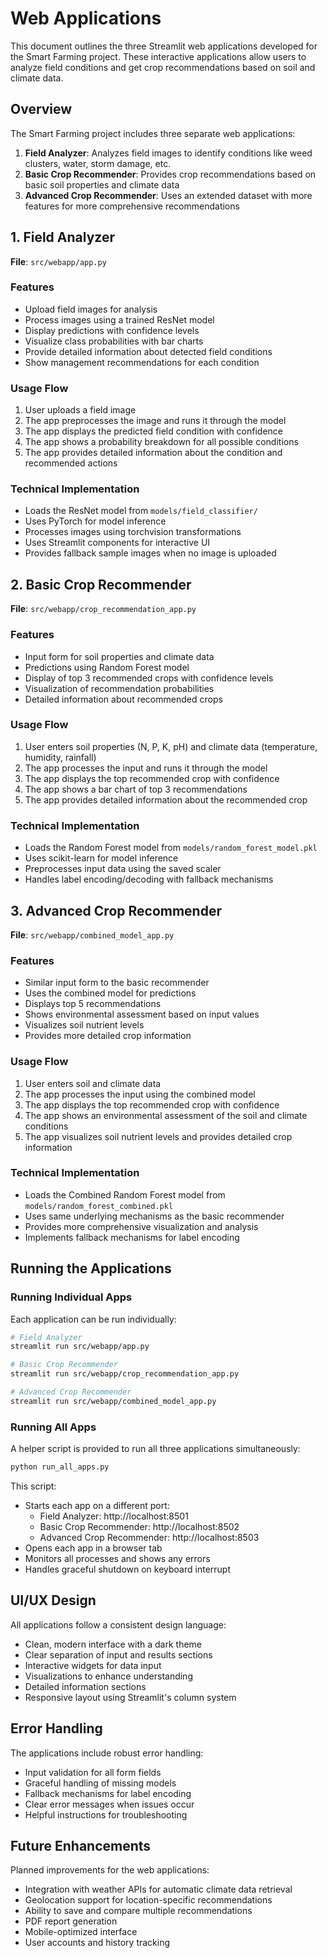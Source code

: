 # Web Applications

This document outlines the three Streamlit web applications developed for the Smart Farming project. These interactive applications allow users to analyze field conditions and get crop recommendations based on soil and climate data.

## Overview

The Smart Farming project includes three separate web applications:

1. **Field Analyzer**: Analyzes field images to identify conditions like weed clusters, water, storm damage, etc.
2. **Basic Crop Recommender**: Provides crop recommendations based on basic soil properties and climate data
3. **Advanced Crop Recommender**: Uses an extended dataset with more features for more comprehensive recommendations

## 1. Field Analyzer

**File**: `src/webapp/app.py`

### Features

- Upload field images for analysis
- Process images using a trained ResNet model
- Display predictions with confidence levels
- Visualize class probabilities with bar charts
- Provide detailed information about detected field conditions
- Show management recommendations for each condition

### Usage Flow

1. User uploads a field image
2. The app preprocesses the image and runs it through the model
3. The app displays the predicted field condition with confidence
4. The app shows a probability breakdown for all possible conditions
5. The app provides detailed information about the condition and recommended actions

### Technical Implementation

- Loads the ResNet model from `models/field_classifier/`
- Uses PyTorch for model inference
- Processes images using torchvision transformations
- Uses Streamlit components for interactive UI
- Provides fallback sample images when no image is uploaded

## 2. Basic Crop Recommender

**File**: `src/webapp/crop_recommendation_app.py`

### Features

- Input form for soil properties and climate data
- Predictions using Random Forest model
- Display of top 3 recommended crops with confidence levels
- Visualization of recommendation probabilities
- Detailed information about recommended crops

### Usage Flow

1. User enters soil properties (N, P, K, pH) and climate data (temperature, humidity, rainfall)
2. The app processes the input and runs it through the model
3. The app displays the top recommended crop with confidence
4. The app shows a bar chart of top 3 recommendations
5. The app provides detailed information about the recommended crop

### Technical Implementation

- Loads the Random Forest model from `models/random_forest_model.pkl`
- Uses scikit-learn for model inference
- Preprocesses input data using the saved scaler
- Handles label encoding/decoding with fallback mechanisms

## 3. Advanced Crop Recommender

**File**: `src/webapp/combined_model_app.py`

### Features

- Similar input form to the basic recommender
- Uses the combined model for predictions
- Displays top 5 recommendations
- Shows environmental assessment based on input values
- Visualizes soil nutrient levels
- Provides more detailed crop information

### Usage Flow

1. User enters soil and climate data
2. The app processes the input using the combined model
3. The app displays the top recommended crop with confidence
4. The app shows an environmental assessment of the soil and climate conditions
5. The app visualizes soil nutrient levels and provides detailed crop information

### Technical Implementation

- Loads the Combined Random Forest model from `models/random_forest_combined.pkl`
- Uses same underlying mechanisms as the basic recommender
- Provides more comprehensive visualization and analysis
- Implements fallback mechanisms for label encoding

## Running the Applications

### Running Individual Apps

Each application can be run individually:

```bash
# Field Analyzer
streamlit run src/webapp/app.py

# Basic Crop Recommender
streamlit run src/webapp/crop_recommendation_app.py

# Advanced Crop Recommender
streamlit run src/webapp/combined_model_app.py
```

### Running All Apps

A helper script is provided to run all three applications simultaneously:

```bash
python run_all_apps.py
```

This script:
- Starts each app on a different port:
  - Field Analyzer: http://localhost:8501
  - Basic Crop Recommender: http://localhost:8502
  - Advanced Crop Recommender: http://localhost:8503
- Opens each app in a browser tab
- Monitors all processes and shows any errors
- Handles graceful shutdown on keyboard interrupt

## UI/UX Design

All applications follow a consistent design language:

- Clean, modern interface with a dark theme
- Clear separation of input and results sections
- Interactive widgets for data input
- Visualizations to enhance understanding
- Detailed information sections
- Responsive layout using Streamlit's column system

## Error Handling

The applications include robust error handling:

- Input validation for all form fields
- Graceful handling of missing models
- Fallback mechanisms for label encoding
- Clear error messages when issues occur
- Helpful instructions for troubleshooting

## Future Enhancements

Planned improvements for the web applications:

- Integration with weather APIs for automatic climate data retrieval
- Geolocation support for location-specific recommendations
- Ability to save and compare multiple recommendations
- PDF report generation
- Mobile-optimized interface
- User accounts and history tracking 